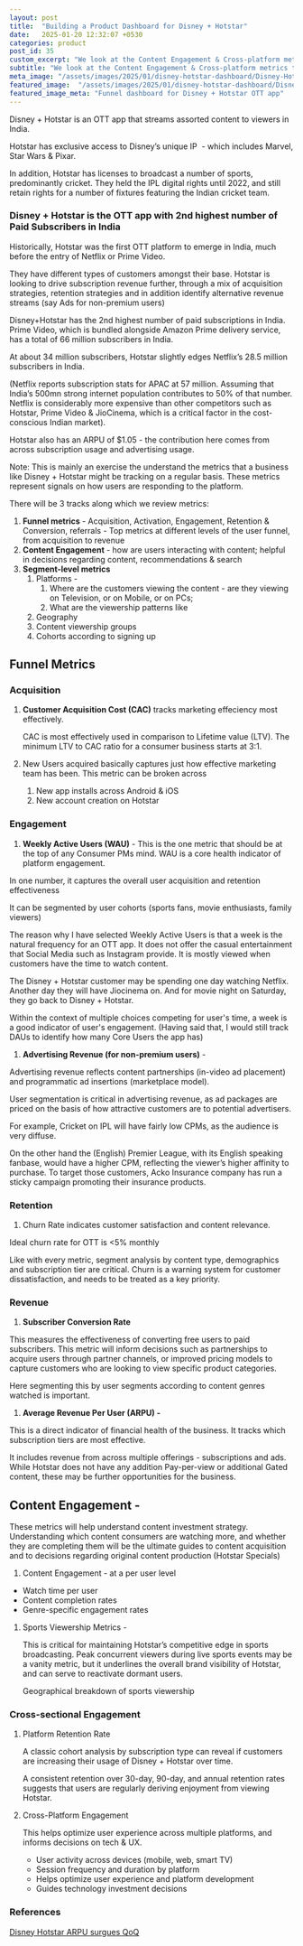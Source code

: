 ```yaml
---
layout: post
title:  "Building a Product Dashboard for Disney + Hotstar"
date:   2025-01-20 12:32:07 +0530
categories: product
post_id: 35
custom_excerpt: "We look at the Content Engagement & Cross-platform metrics that Disney+Hotstar team must obsess about"
subtitle: "We look at the Content Engagement & Cross-platform metrics that Disney+Hotstar team must obsess about"
meta_image: "/assets/images/2025/01/disney-hotstar-dashboard/Disney-Hotstar-acquisition-dashboard.webp"
featured_image:  "/assets/images/2025/01/disney-hotstar-dashboard/Disney-Hotstar-acquisition-dashboard.webp"
featured_image_meta: "Funnel dashboard for Disney + Hotstar OTT app"
---
```


Disney + Hotstar is an OTT app that streams assorted content to viewers in India.

Hotstar has exclusive access to Disney’s unique IP  - which includes Marvel, Star Wars & Pixar.

In addition, Hotstar has licenses to broadcast a number of sports, predominantly cricket. They held the IPL digital rights until 2022, and still retain rights for a number of fixtures featuring the Indian cricket team.

### Disney + Hotstar is the OTT app with 2nd highest number of Paid Subscribers in India

Historically, Hotstar was the first OTT platform to emerge in India, much before the entry of Netflix or Prime Video.

They have different types of customers amongst their base. Hotstar is looking to drive subscription revenue further, through a mix of acquisition strategies, retention strategies and in addition identify alternative revenue streams (say Ads for non-premium users)

Disney+Hotstar has the 2nd highest number of paid subscriptions in India. Prime Video, which is bundled alongside Amazon Prime delivery service, has a total of 66 million subscribers in India.

At about 34 million subscribers, Hotstar slightly edges Netflix’s 28.5 million subscribers in India.

(Netflix reports subscription stats for APAC at 57 million. Assuming that India’s 500mn strong internet population contributes to 50% of that number. Netflix is considerably more expensive than other competitors such as Hotstar, Prime Video & JioCinema, which is a critical factor in the cost-conscious Indian market).

Hotstar also has an ARPU of $1.05 - the contribution here comes from across subscription usage and advertising usage.

Note: This is mainly an exercise the understand the metrics that a business like Disney + Hotstar might be tracking on a regular basis. These metrics represent signals on how users are responding to the platform.

There will be 3 tracks along which we review metrics:

1. **Funnel metrics** - Acquisition, Activation, Engagement, Retention & Conversion, referrals - Top metrics at different levels of the user funnel, from acquisition to revenue
2. **Content Engagement** - how are users interacting with content; helpful in decisions regarding content, recommendations & search
3. **Segment-level metrics**
    1. Platforms -
        1. Where are the customers viewing the content - are they viewing on Television, or on Mobile, or on PCs;
        2. What are the viewership patterns like
    2. Geography
    3. Content viewership groups
    4. Cohorts according to signing up

## Funnel Metrics

### Acquisition

1. **Customer Acquisition Cost (CAC)** tracks marketing effeciency most effectively. 
    
    CAC is most effectively used in comparison to Lifetime value (LTV). The minimum LTV to CAC ratio for a consumer business starts at 3:1.
    
2. New Users acquired basically captures just how effective marketing team has been. This metric can be broken across 
    1. New app installs across Android & iOS
    2. New account creation on Hotstar

### Engagement

1. **Weekly Active Users (WAU)** - This is the one metric that should be at the top of any Consumer PMs mind. WAU is a core health indicator of platform engagement.

In one number, it captures the overall user acquisition and retention effectiveness

It can be segmented by user cohorts (sports fans, movie enthusiasts, family viewers)

The reason why I have selected Weekly Active Users is that a week is the natural frequency for an OTT app. It does not offer the casual entertainment that Social Media such as Instagram provide. It is mostly viewed when customers have the time to watch content.

The Disney + Hotstar customer may be spending one day watching Netflix. Another day they will have Jiocinema on. And for movie night on Saturday, they go back to Disney + Hotstar.

Within the context of multiple choices competing for user's time, a week is a good indicator of user's engagement.
(Having said that, I would still track DAUs to identify how many Core Users the app has)
    
1. **Advertising Revenue (for non-premium users)** -

Advertising revenue reflects content partnerships (in-video ad placement) and programmatic ad insertions (marketplace model).

User segmentation is critical in advertising revenue, as ad packages are priced on the basis of how attractive customers are to potential advertisers.

For example, Cricket on IPL will have fairly low CPMs, as the audience is very diffuse.

On the other hand the (English) Premier League, with its English speaking fanbase, would have a higher CPM, reflecting the viewer’s higher affinity to purchase. To target those customers, Acko Insurance company has run a sticky campaign promoting their insurance products.
    

### Retention

1. Churn Rate indicates customer satisfaction and content relevance.

Ideal churn rate for OTT is <5% monthly

Like with every metric, segment analysis by content type, demographics and subscription tier are critical. Churn is  a warning system for customer dissatisfaction, and needs to be treated as a key priority.

### Revenue

1. **Subscriber Conversion Rate** 

This measures the effectiveness of converting free users to paid subscribers. This metric will inform decisions such as partnerships to acquire users through partner channels, or improved pricing models to capture customers who are looking to view specific product categories.

Here segmenting this by user segments according to content genres watched is important.

1. **Average Revenue Per User (ARPU) -** 

This is a direct indicator of financial health of the business. It tracks which subscription tiers are most effective.

It includes revenue from across multiple offerings - subscriptions and ads. While Hotstar does not have any addition Pay-per-view or additional Gated content, these may be further opportunities for the business.

## Content Engagement -

These metrics will help understand content investment strategy. Understanding which content consumers are watching more, and whether they are completing them will be the ultimate guides to content acquisition and to decisions regarding original content production (Hotstar Specials)

1. Content Engagement - at a per user level
- Watch time per user
- Content completion rates
- Genre-specific engagement rates

1. Sports Viewership Metrics -  
    
    This is critical for maintaining Hotstar’s competitive edge in sports broadcasting. Peak concurrent viewers during live sports events may be a vanity metric, but it underlines the overall brand visibility of Hotstar, and can serve to reactivate dormant users.
    
    Geographical breakdown of sports viewership
    

### Cross-sectional Engagement

1. Platform Retention Rate
    
    A classic cohort analysis by subscription type can reveal if customers are increasing their usage of Disney + Hotstar over time.  
    
    A consistent retention over 30-day, 90-day, and annual retention rates suggests that users are regularly deriving enjoyment from viewing Hotstar.
    
2. Cross-Platform Engagement
    
    This helps optimize user experience across multiple platforms, and informs decisions on tech & UX.
    
    - User activity across devices (mobile, web, smart TV)
    - Session frequency and duration by platform
    - Helps optimize user experience and platform development
    - Guides technology investment decisions

### References

[Disney Hotstar ARPU surgues QoQ](https://pune.news/business/disney-hotstar-subscriber-base-shrinks-by-5-lakh-arpu-surges-50-qoq-209441/)